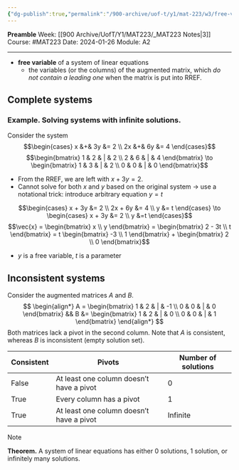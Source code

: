 ```yaml
---
{"dg-publish":true,"permalink":"/900-archive/uof-t/y1/mat-223/w3/free-variables/","created":"2024-01-26T13:59:01.291-08:00","updated":"2024-01-28T11:58:49.311-08:00"}
---
```


**Preamble**
Week: [[900 Archive/UofT/Y1/MAT223/_MAT223 Notes\|3]]
Course: #MAT223
Date: 2024-01-26
Module: A2

---

- **free variable** of a system of linear equations
	- the variables (or the columns) of the augmented matrix, which *do not contain a leading one* when the matrix is put into RREF.

## Complete systems

### Example. Solving systems with infinite solutions.

Consider the system
$$\begin{cases} x &+& 3y &= 2 \\ 2x &+& 6y &= 4 \end{cases}$$
$$\begin{bmatrix} 1 & 2 & | & 2 \\ 2 & 6 & | & 4 \end{bmatrix} \to \begin{bmatrix} 1 & 3 & | & 2 \\ 0 & 0 & | & 0 \end{bmatrix}$$
- From the RREF, we are left with $x + 3y = 2$.
- Cannot solve for both $x$ and $y$ based on the original system → use a notational trick: introduce arbitrary equation $y = t$

$$\begin{cases} x + 3y &= 2 \\ 2x + 6y &= 4 \\ y &= t \end{cases} \to \begin{cases} x + 3y &= 2 \\ y &=t \end{cases}$$
$$\vec{x} = \begin{bmatrix} x \\ y \end{bmatrix} = \begin{bmatrix} 2 - 3t \\ t \end{bmatrix} = t \begin{bmatrix} -3 \\ 1 \end{bmatrix} + \begin{bmatrix} 2  \\ 0 \end{bmatrix}$$
- $y$ is a free variable, $t$ is a parameter

## Inconsistent systems

Consider the augmented matrices $A$ and $B$.
$$
\begin{align*}
A = \begin{bmatrix} 
1 & 2 & | & -1 \\ 
0 & 0 & | & 0
\end{bmatrix}
&&
B &= \begin{bmatrix} 
1 & 2 & | & 0 \\
0 & 0 & | & 1
\end{bmatrix}
\end{align*}
$$
Both matrices lack a pivot in the second column.
Note that $A$ is consistent, whereas $B$ is inconsistent (empty solution set).

| Consistent | Pivots | Number of solutions |
| ---- | ---- | ---- |
| False | At least one column doesn’t have a pivot | 0 |
| True | Every column has a pivot | 1 |
| True | At least one column doesn’t have a pivot | Infinite |

> [!note] 
> **Theorem.**
> A system of linear equations has either 0 solutions, 1 solution, or infinitely many solutions.

